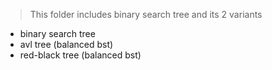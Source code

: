 > This folder includes binary search tree and its 2 variants

- binary search tree
- avl tree (balanced bst)
- red-black tree (balanced bst)


